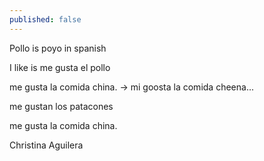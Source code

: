 ```yaml
---
published: false
---
```


Pollo is poyo in spanish 

I like is me gusta el pollo


me gusta la comida china. -> mi goosta la comida cheena...


me gustan los patacones

me gusta la comida china.



Christina Aguilera

